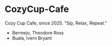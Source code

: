# CozyCup-Cafe

Cozy Cup Cafe, since 2025.
"Sip, Relax, Repeat."

- Bermejo, Theodore Ross
- Buala, Ivern Bryant
